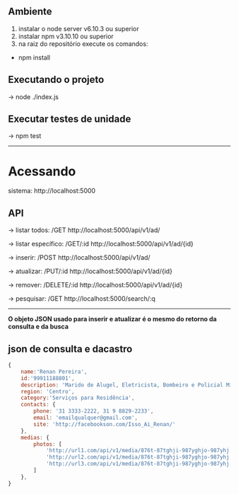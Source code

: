 ## Ambiente
1. instalar o node server v6.10.3 ou superior
2. instalar npm v3.10.10 ou superior
3. na raiz do repositório execute os comandos:
* npm install

## Executando o projeto
-> node ./index.js

## Executar testes de unidade
-> npm test

***

# Acessando
sistema: http://localhost:5000

## API
-> listar todos: /GET
http://localhost:5000/api/v1/ad/

-> listar específico: /GET/:id
http://localhost:5000/api/v1/ad/{id}

-> inserir: /POST
http://localhost:5000/api/v1/ad/

-> atualizar: /PUT/:id
http://localhost:5000/api/v1/ad/{id}

-> remover: /DELETE/:id
http://localhost:5000/api/v1/ad/{id}

-> pesquisar: /GET
http://localhost:5000/search/:q

***

**O objeto JSON usado para inserir e atualizar é o mesmo do retorno da consulta e da busca**

## json de consulta e dacastro

```javascript
{
    name:'Renan Pereira',
    id:'99911188801',
    description: 'Marido de Alugel, Eletricista, Bombeiro e Policial Militar',
    region: 'Centro',
    category:'Serviços para Residência',
    contacts: {
        phone: '31 3333-2222, 31 9 8829-2233',
        email: 'emailqualquer@gmail.com',
        site: 'http://facebookson.com/Isso_Ai_Renan/'
    },
    medias: {
        photos: [
            'http://url1.com/api/v1/media/876t-87tghji-987yghjo-987yhj.jpg',
            'http://url2.com/api/v1/media/876t-87tghji-987yghjo-987yhj.jpg',
            'http://url3.com/api/v1/media/876t-87tghji-987yghjo-987yhj.jpg',
        ]
    },
}
```
